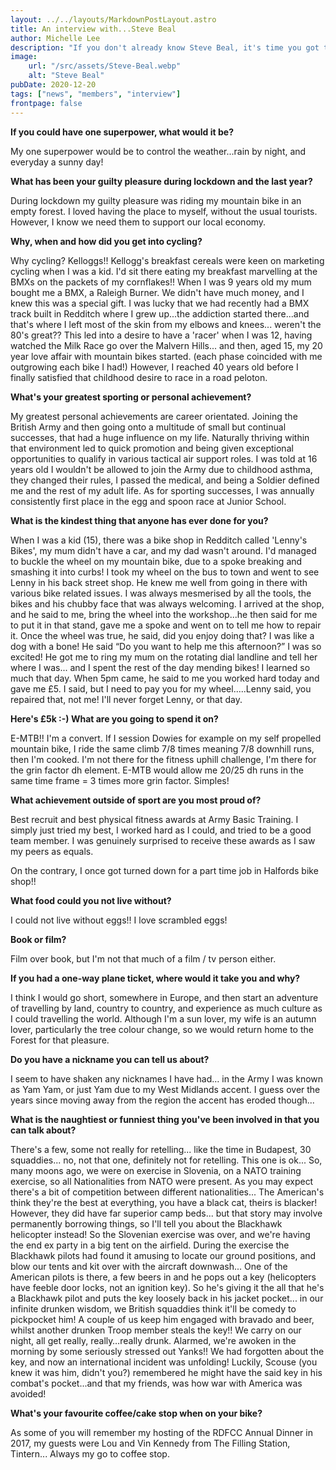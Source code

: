 ```yaml
---
layout: ../../layouts/MarkdownPostLayout.astro
title: An interview with...Steve Beal
author: Michelle Lee
description: "If you don't already know Steve Beal, it's time you got to know him - at least from a distance! Grab a pew and enjoy his colourful interview - Mr December."
image:
    url: "/src/assets/Steve-Beal.webp"
    alt: "Steve Beal"
pubDate: 2020-12-20
tags: ["news", "members", "interview"]
frontpage: false
---
```


**If you could have one superpower, what would it be?**

My one superpower would be to control the weather...rain by night, and everyday a sunny day!

**What has been your guilty pleasure during lockdown and the last year?**

During lockdown my guilty pleasure was riding my mountain bike in an empty forest. I loved having the place to myself, without the usual tourists. However, I know we need them to support our local economy.

**Why, when and how did you get into cycling?**

Why cycling? Kelloggs!! Kellogg's breakfast cereals were keen on marketing cycling when I was a kid. I'd sit there eating my breakfast marvelling at the BMXs on the packets of my cornflakes!!
When I was 9 years old my mum bought me a BMX, a Raleigh Burner. We didn't have much money, and I knew this was a special gift. I was lucky that we had recently had a BMX track built in Redditch where I grew up...the addiction started there...and that's where I left most of the skin from my elbows and knees... weren't the 80's great??
This led into a desire to have a 'racer' when I was 12, having watched the Milk Race go over the Malvern Hills... and then, aged 15, my 20 year love affair with mountain bikes started. (each phase coincided with me outgrowing each bike I had!) However, I reached 40 years old before I finally satisfied that childhood desire to race in a road peloton.


**What's your greatest sporting or personal achievement?**

My greatest personal achievements are career orientated. Joining the British Army and then going onto a multitude of small but continual successes, that had a huge influence on my life. Naturally thriving within that environment led to quick promotion and being given exceptional opportunities to qualify in various tactical air support roles.
I was told at 16 years old I wouldn't be allowed to join the Army due to childhood asthma, they changed their rules, I passed the medical, and being a Soldier defined me and the rest of my adult life.
As for sporting successes, I was annually consistently first place in the egg and spoon race at Junior School.

**What is the kindest thing that anyone has ever done for you?**

When I was a kid (15), there was a bike shop in Redditch called 'Lenny's Bikes', my mum didn't have a car, and my dad wasn't around. I'd managed to buckle the wheel on my mountain bike, due to a spoke breaking and smashing it into curbs! I took my wheel on the bus to town and went to see Lenny in his back street shop.
He knew me well from going in there with various bike related issues. I was always mesmerised by all the tools, the bikes and his chubby face that was always welcoming.
I arrived at the shop, and he said to me, bring the wheel into the workshop...he then said for me to put it in that stand, gave me a spoke and went on to tell me how to repair it.
Once the wheel was true, he said, did you enjoy doing that? I was like a dog with a bone! He said “Do you want to help me this afternoon?” I was so excited! He got me to ring my mum on the rotating dial landline and tell her where I was... and I spent the rest of the day mending bikes! I learned so much that day. When 5pm came, he said to me you worked hard today and gave me £5. I said, but I need to pay you for my wheel.....Lenny said, you repaired that, not me! I'll never forget Lenny, or that day.

**Here's £5k :-) What are you going to spend it on?**

E-MTB!! I'm a convert. If I session Dowies for example on my self propelled mountain bike, I ride the same climb 7/8 times meaning 7/8 downhill runs, then I'm cooked. I'm not there for the fitness uphill challenge, I'm there for the grin factor dh element. E-MTB would allow me 20/25 dh runs in the same time frame = 3 times more grin factor. Simples!

**What achievement outside of sport are you most proud of?**

Best recruit and best physical fitness awards at Army Basic Training. I simply just tried my best, I worked hard as I could, and tried to be a good team member. I was genuinely surprised to receive these awards as I saw my peers as equals.

On the contrary, I once got turned down for a part time job in Halfords bike shop!!

**What food could you not live without?**

I could not live without eggs!! I love scrambled eggs!

**Book or film?**

Film over book, but I'm not that much of a film / tv person either.

**If you had a one-way plane ticket, where would it take you and why?**

I think I would go short, somewhere in Europe, and then start an adventure of travelling by land, country to country, and experience as much culture as I could travelling the world. Although I'm a sun lover, my wife is an autumn lover, particularly the tree colour change, so we would return home to the Forest for that pleasure.

**Do you have a nickname you can tell us about?**

I seem to have shaken any nicknames I have had… in the Army I was known as Yam Yam, or just Yam due to my West Midlands accent. I guess over the years since moving away from the region the accent has eroded though...

**What is the naughtiest or funniest thing you've been involved in that you can talk about?**

There's a few, some not really for retelling... like the time in Budapest, 30 squaddies... no, not that one, definitely not for retelling.
This one is ok... So, many moons ago, we were on exercise in Slovenia, on a NATO training exercise, so all Nationalities from NATO were present. As you may expect there's a bit of competition between different nationalities... The American's think they're the best at everything, you have a black cat, theirs is blacker! However, they did have far superior camp beds... but that story may involve permanently borrowing things, so I'll tell you about the Blackhawk helicopter instead!
So the Slovenian exercise was over, and we're having the end ex party in a big tent on the airfield. During the exercise the Blackhawk pilots had found it amusing to locate our ground positions, and blow our tents and kit over with the aircraft downwash...
One of the American pilots is there, a few beers in and he pops out a key (helicopters have feeble door locks, not an ignition key).
So he's giving it the all that he's a Blackhawk pilot and puts the key loosely back in his jacket pocket... in our infinite drunken wisdom, we British squaddies think it'll be comedy to pickpocket him! A couple of us keep him engaged with bravado and beer, whilst another drunken Troop member steals the key!!
We carry on our night, all get really, really…really drunk.
Alarmed, we're awoken in the morning by some seriously stressed out Yanks!! We had forgotten about the key, and now an international incident was unfolding!
Luckily, Scouse (you knew it was him, didn't you?) remembered he might have the said key in his combat's pocket...and that my friends, was how war with America was avoided!

**What's your favourite coffee/cake stop when on your bike?**

As some of you will remember my hosting of the RDFCC Annual Dinner in 2017, my guests were Lou and Vin Kennedy from The Filling Station, Tintern... Always my go to coffee stop.



